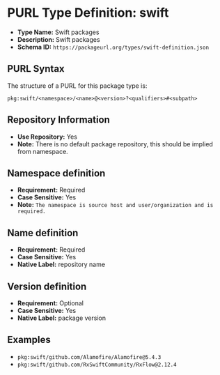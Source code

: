 <!--  NOTE: Auto-generated from the JSON PURL type definition.
Do not manually edit this file. Edit the JSON type definition instead. -->

# PURL Type Definition: swift

- **Type Name:** Swift packages
- **Description:** Swift packages
- **Schema ID:** `https://packageurl.org/types/swift-definition.json`

## PURL Syntax

The structure of a PURL for this package type is:

    pkg:swift/<namespace>/<name>@<version>?<qualifiers>#<subpath>

## Repository Information

- **Use Repository:** Yes
- **Note:** There is no default package repository, this should be implied from namespace.

## Namespace definition

- **Requirement:** Required
- **Case Sensitive:** Yes
- **Note:** `The namespace is source host and user/organization and is required.`

## Name definition

- **Requirement:** Required
- **Case Sensitive:** Yes
- **Native Label:** repository name

## Version definition

- **Requirement:** Optional
- **Case Sensitive:** Yes
- **Native Label:** package version

## Examples

- `pkg:swift/github.com/Alamofire/Alamofire@5.4.3`
- `pkg:swift/github.com/RxSwiftCommunity/RxFlow@2.12.4`

